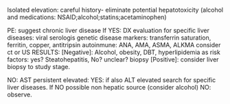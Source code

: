 Isolated elevation:
careful history- eliminate potential hepatotoxicity (alcohol and medications: NSAID;alcohol;statins;acetaminophen)

PE: suggest chronic liver disease
If
YES:
	DX evaluation for specific liver diseases:
	viral serologis
	genetic disease markers: transferrin saturation, ferritin, copper, antitripsin
	autoinmune: ANA, AMA, ASMA, ALKMA
	consider ct or US
RESULTS:
	[Negative]: Alcohol, obesity, DBT, hyperlipidemia as risk factors:
		yes? Steatohepatitis, No? unclear? biopsy
	[Positive]: consider liver biopsy to study stage.

NO:
	AST persistent elevated:
	YES: if also ALT elevated search for specific liver diseases. If NO possible non hepatic source (consider alcohol)
	NO: observe.
